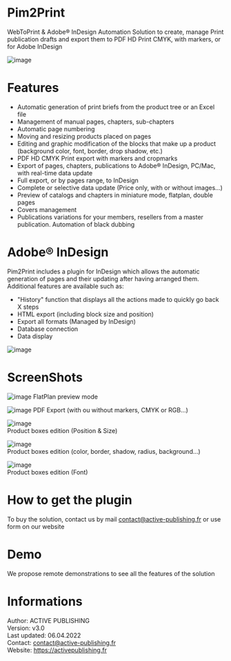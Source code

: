 # Pim2Print
WebToPrint & Adobe® InDesign Automation Solution to create, manage Print publication drafts and export them to PDF HD Print CMYK, with markers, or for Adobe InDesign

![image](https://user-images.githubusercontent.com/26277574/161496098-998f9121-3d52-4149-b811-f1f444d33cf2.png)

# Features
- Automatic generation of print briefs from the product tree or an Excel file
- Management of manual pages, chapters, sub-chapters
- Automatic page numbering
- Moving and resizing products placed on pages
- Editing and graphic modification of the blocks that make up a product (background color, font, border, drop shadow, etc.)
- PDF HD CMYK Print export with markers and cropmarks
- Export of pages, chapters, publications to Adobe® InDesign, PC/Mac, with real-time data update
- Full export, or by pages range, to InDesign
- Complete or selective data update (Price only, with or without images...)
- Preview of catalogs and chapters in miniature mode, flatplan, double pages
- Covers management
- Publications variations for your members, resellers from a master publication. Automation of black dubbing

# Adobe® InDesign
Pim2Print includes a plugin for InDesign which allows the automatic generation of pages and their updating after having arranged them.
Additional features are available such as:
- "History" function that displays all the actions made to quickly go back X steps
- HTML export (including block size and position)
- Export all formats (Managed by InDesign)
- Database connection
- Data display

![image](https://user-images.githubusercontent.com/26277574/161521236-71b35650-9335-4d36-a2f4-902e0d1dc519.png)

# ScreenShots
![image](https://user-images.githubusercontent.com/26277574/161522160-6e1baf6d-892d-401d-a008-a82e29f0714c.png)
FlatPlan preview mode

![image](https://user-images.githubusercontent.com/26277574/161523675-706dae80-f6a5-4634-9ec0-912ba9978476.png)
PDF Export (with ou without markers, CMYK or RGB...)

![image](https://user-images.githubusercontent.com/26277574/161524004-295ebbba-ad4d-42e2-93ed-9151bc2a0ebd.png)
<br/>Product boxes edition (Position & Size)

![image](https://user-images.githubusercontent.com/26277574/161524459-4165ced3-b15a-41bf-a2d0-5cf0223bd7c5.png)
<br/>Product boxes edition (color, border, shadow, radius, background...)

![image](https://user-images.githubusercontent.com/26277574/161524779-5538b25f-d0a5-46ec-b613-84383083cb85.png)
<br/>Product boxes edition (Font)

# How to get the plugin
To buy the solution, contact us by mail contact@active-publishing.fr or use form on our website

# Demo
We propose remote demonstrations to see all the features of the solution

# Informations
Author: ACTIVE PUBLISHING
<br/>Version: v3.0
<br/>Last updated: 06.04.2022
<br/>Contact: contact@active-publishing.fr
<br/>Website: https://activepublishing.fr
